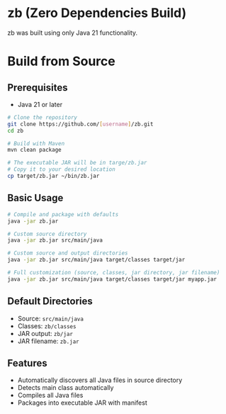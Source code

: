 # zb (Zero Dependencies Build)

zb was built using only Java 21 functionality.

# Build from Source

## Prerequisites
- Java 21 or later


```bash
# Clone the repository
git clone https://github.com/[username]/zb.git
cd zb

# Build with Maven
mvn clean package

# The executable JAR will be in targe/zb.jar
# Copy it to your desired location
cp target/zb.jar ~/bin/zb.jar
```


## Basic Usage

```bash
# Compile and package with defaults
java -jar zb.jar

# Custom source directory
java -jar zb.jar src/main/java

# Custom source and output directories
java -jar zb.jar src/main/java target/classes target/jar

# Full customization (source, classes, jar directory, jar filename)
java -jar zb.jar src/main/java target/classes target/jar myapp.jar
```

## Default Directories
- Source: `src/main/java`
- Classes: `zb/classes`
- JAR output: `zb/jar`
- JAR filename: `zb.jar`

## Features
- Automatically discovers all Java files in source directory
- Detects main class automatically
- Compiles all Java files
- Packages into executable JAR with manifest
